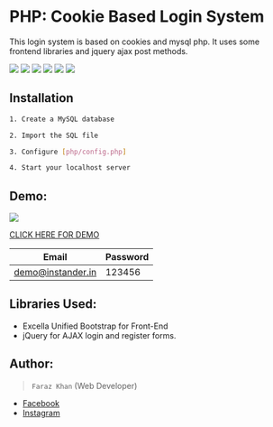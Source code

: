 # PHP: Cookie Based Login System

This login system is based on cookies and mysql php. It uses some frontend libraries and jquery ajax post methods.

![](https://img.shields.io/github/stars/pandao/editor.md.svg) ![](https://img.shields.io/github/forks/pandao/editor.md.svg) ![](https://img.shields.io/github/tag/pandao/editor.md.svg) ![](https://img.shields.io/github/release/pandao/editor.md.svg) ![](https://img.shields.io/github/issues/pandao/editor.md.svg) ![](https://img.shields.io/bower/v/editor.md.svg)



## Installation

```bash
1. Create a MySQL database

2. Import the SQL file 

3. Configure [php/config.php]

4. Start your localhost server
```


## Demo:

![]([https://lib.instander.in/s3/demos/github/Screenshot_2022-12-25-15-47-23-471-edit_com.android.chrome.jpg](https://lib.instander.in/s3/demos/github/cookie_login_system.jpg))

[CLICK HERE FOR DEMO](https://ina.instander.in/cookie_login_system/)

|Email  | Password |
| ------------- | ------------- |
| demo@instander.in | 123456  |


## Libraries Used:       
+ Excella Unified Bootstrap for Front-End
+ jQuery for AJAX login and register forms.


## Author:
 > `Faraz Khan` (Web Developer) 

* [Facebook](https://www.facebook.com/farazpyy/)
* [Instagram](https://instagram.com/faraz_py)
